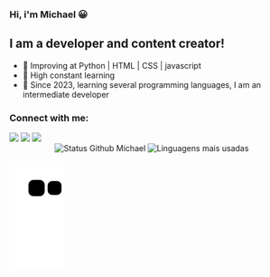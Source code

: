 ### Hi, i'm Michael 😀

## I am a developer and content creator!

- 🌱  Improving at Python | HTML | CSS | javascript
- 👯  High constant learning
- 🥅  Since 2023, learning several programming languages, I am an intermediate developer

### Connect with me:

<div>
  <a href="https://www.facebook.com/?stype=lo&deoia=1&jlou=AfeEjxrbxe803C9Hvc6AygbczWNoxISZQP3n3hnYsHXkGG-pUQqTV-EYM8uh0fkun2QN_Fj783Ohfb6h5H2mbASB8c3M331uqZLe9I8T9_YfMg&smuh=33090&lh=Ac9F0j6Y7Uy3uf8awSc" target="_blank"><img src="https://img.freepik.com/fotos-premium/renderizacao-3d-do-logotipo-do-aplicativo-do-facebook-em-fundo-preto_41204-10706.jpg?w=50" target="_blank"></a>
  <a href="https://instagram.com/michael.araujoo1" target="_blank"><img src="https://img.shields.io/badge/-Instagram-%23E4405F?style=for-the-badge&logo=instagram&logoColor=white" target="_blank"></a>
  <a href="https://www.linkedin.com/in/michael-jakson-5108281a1/" target="_blank"><img src="https://img.shields.io/badge/-LinkedIn-%230077B5?style=for-the-badge&logo=linkedin&logoColor=white" target="_blank"></a> 
</div>

<div align="center">
<img width="300em" alt="Status Github Michael" src="https://github-readme-stats.vercel.app/api?username=MichaelJakson&show_icons=true&theme=dracula" />
<img width="380em" alt="Linguagens mais usadas" src="https://github-readme-stats.vercel.app/api/top-langs/?username=MichaelJakson&layout=compact&theme=dracula"/>
</div>

![Snake animation](https://github.com/AdrianoBinhara/AdrianoBinhara/blob/output/github-contribution-grid-snake.svg)
